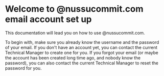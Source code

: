 # Welcome to @nussucommit.com email account set up

This documentation will lead you on how to use @nussucommit.com.

To begin with, make sure you already know the username and the password of your email. If you don't have an account yet, you can contact the current Technical Manager to create one for you. If you forgot your email (or maybe the account has been created long time ago, and nobody know the password), you can also contact the current Technical Manager to reset the password for you.